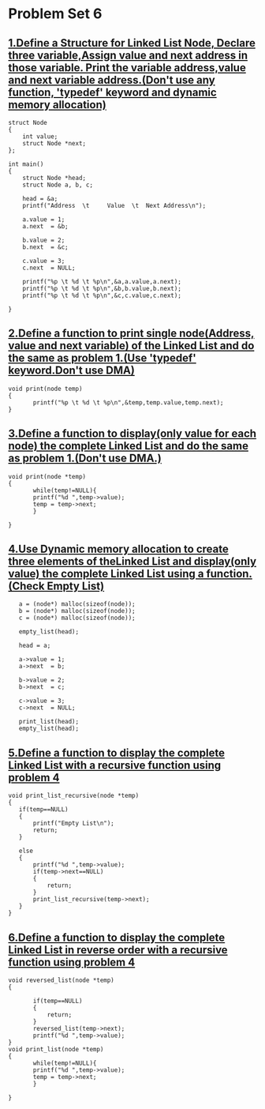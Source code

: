 # Problem Set 6

## [1.Define a Structure for Linked List Node, Declare three variable,Assign value and next address in those variable. Print the variable address,value and next variable address.(Don't use any function, 'typedef' keyword and dynamic memory allocation)](https://github.com/1915002521/CSE-214/blob/main/Problem%20Set%206/1.c)

```
struct Node
{
    int value;
    struct Node *next;
};

int main()
{
    struct Node *head;
    struct Node a, b, c;

    head = &a;
    printf("Address  \t     Value  \t  Next Address\n");

    a.value = 1;
    a.next  = &b;

    b.value = 2;
    b.next  = &c;

    c.value = 3;
    c.next  = NULL;

    printf("%p \t %d \t %p\n",&a,a.value,a.next);
    printf("%p \t %d \t %p\n",&b,b.value,b.next);
    printf("%p \t %d \t %p\n",&c,c.value,c.next);

}
```
## [2.Define a function to print single node(Address, value and next variable) of the Linked List and do the same as problem 1.(Use 'typedef' keyword.Don't use DMA)](https://github.com/1915002521/CSE-214/blob/main/Problem%20Set%206/2.c)

```
void print(node temp)
{
       printf("%p \t %d \t %p\n",&temp,temp.value,temp.next);
}
```

## [3.Define a function to display(only value for each node) the complete Linked List and do the same as problem 1.(Don't use DMA.)](https://github.com/1915002521/CSE-214/blob/main/Problem%20Set%206/3.c)

```
void print(node *temp)
{
       while(temp!=NULL){
       printf("%d ",temp->value);
       temp = temp->next;
       }

}
```

## [4.Use Dynamic memory allocation to create three elements of theLinked List and display(only value) the complete Linked List using a function.(Check Empty List)](https://github.com/1915002521/CSE-214/blob/main/Problem%20Set%206/4.c)

```
   a = (node*) malloc(sizeof(node));
   b = (node*) malloc(sizeof(node));
   c = (node*) malloc(sizeof(node));

   empty_list(head);

   head = a;

   a->value = 1;
   a->next  = b;

   b->value = 2;
   b->next  = c;

   c->value = 3;
   c->next  = NULL;

   print_list(head);
   empty_list(head);
```

## [5.Define a function to display the complete Linked List with a recursive function using problem 4](https://github.com/1915002521/CSE-214/blob/main/Problem%20Set%206/5.c)

```
void print_list_recursive(node *temp)
{
   if(temp==NULL)
   {
       printf("Empty List\n");
       return;
   }

   else
   {
       printf("%d ",temp->value);
       if(temp->next==NULL)
       {
           return;
       }
       print_list_recursive(temp->next);
   }
}
```

## [6.Define a function to display the complete Linked List in reverse order with a recursive function using problem 4](https://github.com/1915002521/CSE-214/blob/main/Problem%20Set%206/6.c)

```
void reversed_list(node *temp)
{

       if(temp==NULL)
       {
           return;
       }
       reversed_list(temp->next);
       printf("%d ",temp->value);
}
void print_list(node *temp)
{
       while(temp!=NULL){
       printf("%d ",temp->value);
       temp = temp->next;
       }

}
```
